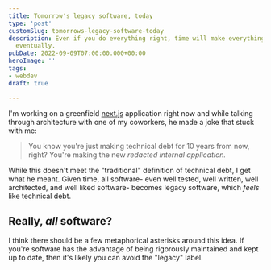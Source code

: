 ```yaml
---
title: Tomorrow's legacy software, today
type: 'post'
customSlug: tomorrows-legacy-software-today
description: Even if you do everything right, time will make everything legacy software
  eventually.
pubDate: 2022-09-09T07:00:00.000+00:00
heroImage: ''
tags:
- webdev
draft: true

---
```

I'm working on a greenfield [next.js](https://nextjs.org/) application right now and while talking through architecture with one of my coworkers, he made a joke that stuck with me:

> You know you're just making technical debt for 10 years from now, right? You're making the new _redacted internal application._

While this doesn't meet the "traditional" definition of technical debt, I get what he meant. Given time, all software- even well tested, well written, well architected, and well liked software- becomes legacy software, which _feels_ like technical debt.

## Really, _all_ software?

I think there should be a few metaphorical asterisks around this idea. If you're software has the advantage of being rigorously maintained and kept up to date, then it's likely you can avoid the "legacy" label.
